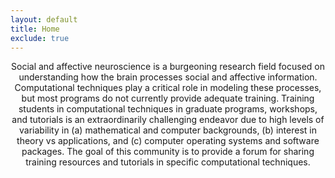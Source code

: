 ```yaml
---
layout: default
title: Home
exclude: true
---
```


<header>
<p>Social and affective neuroscience is a burgeoning research field focused on understanding how the brain processes social and affective information. Computational techniques play a critical role in modeling these processes, but most programs do not currently provide adequate training. Training students in computational techniques in graduate programs, workshops, and tutorials is an extraordinarily challenging endeavor due to high levels of variability in (a) mathematical and computer backgrounds, (b) interest in theory vs applications, and (c) computer operating systems and software packages. The goal of this community is to provide a forum for sharing training resources and tutorials in specific computational techniques.
</p>

</header>
